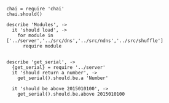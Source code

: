     chai = require 'chai'
    chai.should()

    describe 'Modules', ->
      it 'should load', ->
        for module in ['../server','../src/dns','../src/ndns','../src/shuffle']
          require module


    describe 'get_serial', ->
      {get_serial} = require '../server'
      it 'should return a number', ->
        get_serial().should.be.a 'Number'

      it 'should be above 2015010100', ->
        get_serial().should.be.above 2015010100
